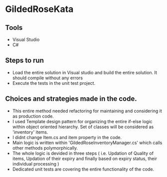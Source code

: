 # GildedRoseKata

## Tools

- Visual Studio
- C#

## Steps to run

- Load the entire solution in Visual studio and build the entire solution. It should compile without any errors
- Execute the tests in the unit test project.

## Choices and strategies made in the code.

- This entire method needed refactoring for maintaining and considering it as production code.
- I used Template design pattern for organizing the entire if-else logic within object oriented hierarchy. Set of classes will be considered as 'inventory' items.
- I didnt change Item.cs and item property in the code.
- Main logic is written within 'GildedRoseInventoryManager.cs' which calls other methods polymorphically.
- The whole logic is devided in three steps ( i.e. Updation of Quality of items, Updation of their expiry and finally based on expiry status, their individual processing )
- Dedicated unit tests are covering the entire functionality of the code.
  

